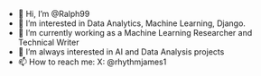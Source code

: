 - 👋 Hi, I’m @Ralph99
- 👀 I’m interested in Data Analytics, Machine Learning, Django.
- 🌱 I’m currently working as a Machine Learning Researcher and Technical Writer
- 💞️ I’m always interested in AI and Data Analysis projects
- 📫 How to reach me: X: @rhythmjames1

<!---
Ralph99/Ralph99 is a ✨ special ✨ repository because its `README.md` (this file) appears on your GitHub profile.
You can click the Preview link to take a look at your changes.
--->
